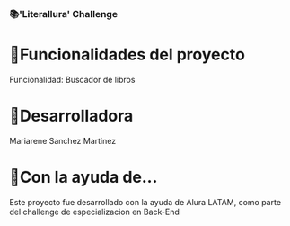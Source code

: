 ### 📚'Literallura' Challenge
# 🔨Funcionalidades del proyecto
Funcionalidad: Buscador de libros

# 🌻Desarrolladora
Mariarene Sanchez Martinez

# 📌Con la ayuda de...
Este proyecto fue desarrollado con la ayuda de Alura LATAM, como parte del challenge de especializacion en Back-End
